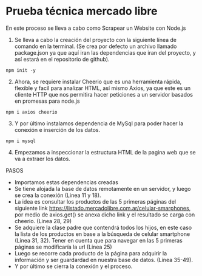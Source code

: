 # Prueba técnica mercado libre
En este proceso se lleva a cabo como Scrapear un Website con Node.js

1. Se lleva a cabo la creación del proyecto con la siguiente línea de comando en la terminal. (Se crea por defecto un archivo llamado package.json ya que aquí iran las dependencias que iran del proyecto, y así estará en el repositorio de github).
```
npm init -y
```
2. Ahora, se requiere instalar Cheerio que es una herramienta rápida, flexible y facíl para analizar HTML, así mismo Axios, ya que este es un cliente HTTP que nos permitira hacer peticiones a un servidor basados en promesas para node.js
```
npm i axios cheerio
```
3. Y por último instalamos dependencia de MySql para poder hacer la conexión e inserción de los datos.
```
npm i mysql
```
4. Empezamos a inspeccionar la estructura HTML de la pagina web que se va a extraer los datos.

PASOS
* Importamos estas dependencias creadas
* Se tiene alojada la base de datos remotamente en un servidor, y luego se crea la conexión (Linea 11 y 18). 
* La idea es consultar los productos de las 5 primeras páginas del siguiente link https://listado.mercadolibre.com.ar/celular-smarphones, por medio de axios.get() se anexa dicho link y el resultado se carga con cheerio. (Linea 28, 29)
*  Se adquiere la clase padre que contendrá todos los hijos, en este caso la lista de los productos en base a la búsqueda de celular smartphone (Linea 31, 32). Tener en cuenta que para navegar en las 5 primeras páginas se modificaría la url (Linea 25) 
*  Luego se recorre cada producto de la página para adquirir la información y ser guardardad en nuestra base de datos. (Linea 35-49).
* Y por último se cierra la conexión y el proceso.
